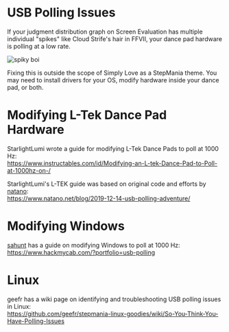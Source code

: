 # USB Polling Issues

If your judgment distribution graph on Screen Evaluation has multiple individual "spikes" like Cloud Strife's hair in FFVII, your dance pad hardware is polling at a low rate.

![spiky boi](https://i.imgur.com/ay1G6rml.png)

Fixing this is outside the scope of Simply Love as a StepMania theme.  You may need to install drivers for your OS, modify hardware inside your dance pad, or both.

# Modifying L-Tek Dance Pad Hardware

StarlightLumi wrote a guide for modifying L-Tek Dance Pads to poll at 1000 Hz:
<br/>https://www.instructables.com/id/Modifying-an-L-tek-Dance-Pad-to-Poll-at-1000hz-on-/

StarlightLumi's L-TEK guide was based on original code and efforts by [natano](https://github.com/natano):<br/>
https://www.natano.net/blog/2019-12-14-usb-polling-adventure/

# Modifying Windows

[sahunt](https://github.com/sahunt) has a guide on modifying Windows to poll at 1000 Hz:<br/>
https://www.hackmycab.com/?portfolio=usb-polling

# Linux

geefr has a wiki page on identifying and troubleshooting USB polling issues in Linux:<br/>
https://github.com/geefr/stepmania-linux-goodies/wiki/So-You-Think-You-Have-Polling-Issues